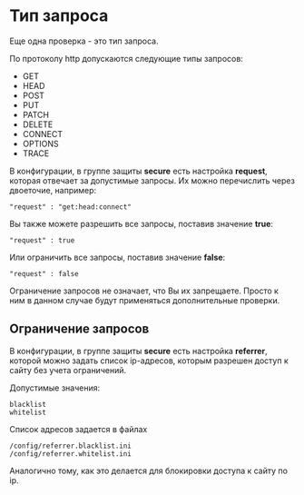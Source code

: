 # Тип запроса

Еще одна проверка - это тип запроса.

По протоколу http допускаются следующие типы запросов:

* GET
* HEAD
* POST
* PUT
* PATCH
* DELETE
* CONNECT
* OPTIONS
* TRACE

В конфигурации, в группе защиты **secure** есть настройка **request**, которая отвечает за допустимые запросы. Их можно перечислить через двоеточие, например:

	"request" : "get:head:connect"

Вы также можете разрешить все запросы, поставив значение **true**:

	"request" : true

Или ограничить все запросы, поставив значение **false**:

	"request" : false

Ограничение запросов не означает, что Вы их запрещаете. Просто к ним в данном случае будут применяться дополнительные проверки.

## Ограничение запросов

В конфигурации, в группе защиты **secure** есть настройка **referrer**, которой можно задать список ip-адресов, которым разрешен доступ к сайту без учета ограничений.

Допустимые значения:

	blacklist
	whitelist

Список адресов задается в файлах

	/config/referrer.blacklist.ini
	/config/referrer.whitelist.ini

Аналогично тому, как это делается для блокировки доступа к сайту по ip.
